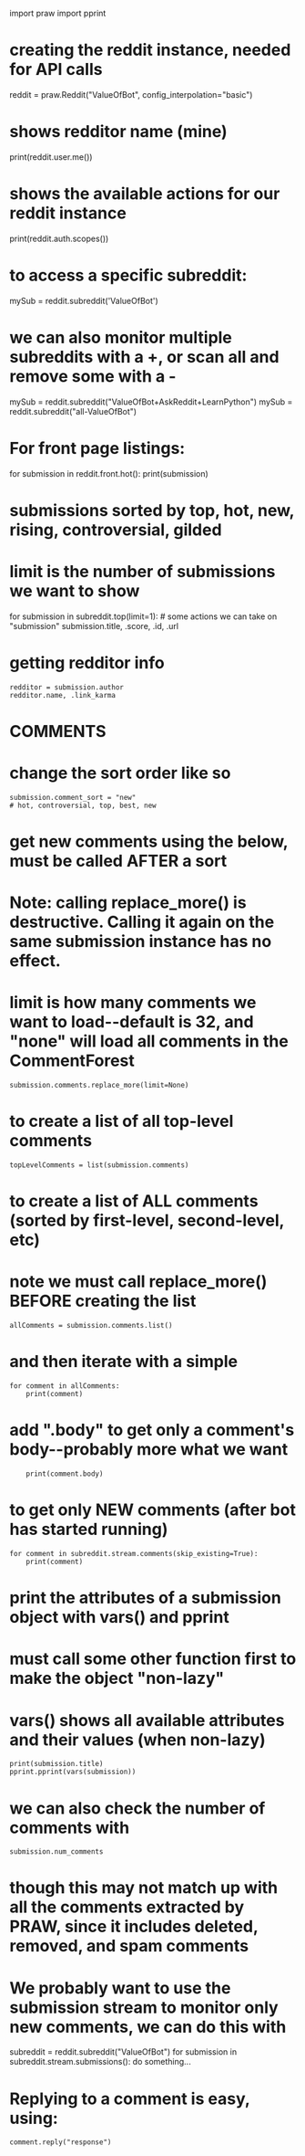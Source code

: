 import praw
import pprint


# creating the reddit instance, needed for API calls
reddit = praw.Reddit("ValueOfBot", config_interpolation="basic")


# shows redditor name (mine)
print(reddit.user.me())

# shows the available actions for our reddit instance
print(reddit.auth.scopes())


# to access a specific subreddit:
mySub = reddit.subreddit('ValueOfBot')

# we can also monitor multiple subreddits with a +, or scan all and remove some with a -
mySub = reddit.subreddit("ValueOfBot+AskReddit+LearnPython")
mySub = reddit.subreddit("all-ValueOfBot")

# For front page listings:
for submission in reddit.front.hot():
    print(submission)


# submissions sorted by top, hot, new, rising, controversial, gilded
# limit is the number of submissions we want to show
for submission in subreddit.top(limit=1):
    # some actions we can take on "submission"
    submission.title, .score, .id, .url


# getting redditor info
    redditor = submission.author
    redditor.name, .link_karma
    

# COMMENTS
# change the sort order like so
    submission.comment_sort = "new"
    # hot, controversial, top, best, new

# get new comments using the below, must be called AFTER a sort
# Note: calling replace_more() is destructive. Calling it again on the same submission instance has no effect.
# limit is how many comments we want to load--default is 32, and "none" will load all comments in the CommentForest
    submission.comments.replace_more(limit=None)

# to create a list of all top-level comments
    topLevelComments = list(submission.comments)

# to create a list of ALL comments (sorted by first-level, second-level, etc)
# note we must call replace_more() BEFORE creating the list
    allComments = submission.comments.list()

# and then iterate with a simple
    for comment in allComments:
        print(comment)

# add ".body" to get only a comment's body--probably more what we want
        print(comment.body)


# to get only NEW comments (after bot has started running)
    for comment in subreddit.stream.comments(skip_existing=True):
        print(comment)


# print the attributes of a submission object with vars() and pprint
# must call some other function first to make the object "non-lazy"
# vars() shows all available attributes and their values (when non-lazy)
    print(submission.title)
    pprint.pprint(vars(submission))

# we can also check the number of comments with
    submission.num_comments
# though this may not match up with all the comments extracted by PRAW, since it includes deleted, removed, and spam comments

# We probably want to use the submission stream to monitor only new comments, we can do this with
subreddit = reddit.subreddit("ValueOfBot")
for submission in subreddit.stream.submissions():
    do something...

# Replying to a comment is easy, using:
    comment.reply("response")